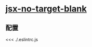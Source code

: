 # [jsx-no-target-blank](https://github.com/jsx-eslint/eslint-plugin-react/blob/master/docs/rules/jsx-no-target-blank.md)

## 配置

<<< ./.eslintrc.js
